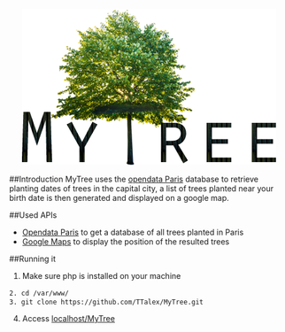 <p align="center">
<img src ="MyTreeLogo.png" />
</p>
##Introduction
MyTree uses the <a href="http://opendata.paris.fr">opendata Paris</a> database to retrieve planting dates of trees in the capital city, a list of trees planted near your birth date is then generated and displayed on a google map.

##Used APIs
* <a href="http://opendata.paris.fr">Opendata Paris</a> to get a database of all trees planted in Paris
* <a href="https://developers.google.com/maps/">Google Maps</a> to display the position of the resulted trees

##Running it
1. Make sure php is installed on your machine
```
2. cd /var/www/
3. git clone https://github.com/TTalex/MyTree.git
```
4. Access [localhost/MyTree](http://localhost/MyTree)
